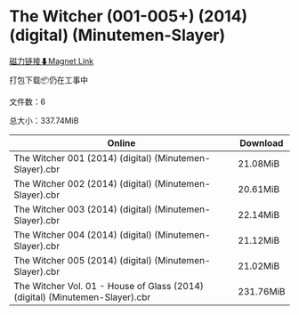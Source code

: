 # The Witcher (001-005+) (2014) (digital) (Minutemen-Slayer)

[磁力链接⬇Magnet Link](magnet:?xt=urn:btih:0c745833fea3dc8b49be922ac25bf1ab0b03b1ff&dn=The%20Witcher%20%28001-005%2B%29%20%282014%29%20%28digital%29%20%28Minutemen-Slayer%29)

打包下载📦仍在工事中

文件数：6

总大小：337.74MiB

Online | Download
--- | ---
The Witcher 001 (2014) (digital) (Minutemen-Slayer).cbr | 21.08MiB
The Witcher 002 (2014) (digital) (Minutemen-Slayer).cbr | 20.61MiB
The Witcher 003 (2014) (digital) (Minutemen-Slayer).cbr | 22.14MiB
The Witcher 004 (2014) (digital) (Minutemen-Slayer).cbr | 21.12MiB
The Witcher 005 (2014) (digital) (Minutemen-Slayer).cbr | 21.02MiB
The Witcher Vol. 01 - House of Glass (2014) (digital) (Minutemen-Slayer).cbr | 231.76MiB